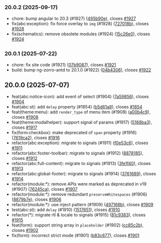 ## <small>20.0.2 (2025-09-17)</small>

* chore: bump angular to 20.3 (#1927) ([495b90e](https://github.com/ng-alain/delon/commit/495b90e)), closes [#1927](https://github.com/ng-alain/delon/issues/1927)
* fix(abc:exception): fix force overlay to `img` (#1928) ([727018b](https://github.com/ng-alain/delon/commit/727018b)), closes [#1928](https://github.com/ng-alain/delon/issues/1928)
* fix(schematics): remove obsolete modules (#1924) ([15c26e0](https://github.com/ng-alain/delon/commit/15c26e0)), closes [#1924](https://github.com/ng-alain/delon/issues/1924)



## <small>20.0.1 (2025-07-22)</small>

* chore: fix site code (#1921) ([07b9087](https://github.com/ng-alain/delon/commit/07b9087)), closes [#1921](https://github.com/ng-alain/delon/issues/1921)
* build: bump ng-zorro-antd to 20.1.0 (#1922) ([04b4306](https://github.com/ng-alain/delon/commit/04b4306)), closes [#1922](https://github.com/ng-alain/delon/issues/1922)



## 20.0.0 (2025-07-07)

* feat(abc:notice-icon): add event of select (#1904) ([7a59856](https://github.com/ng-alain/delon/commit/7a59856)), closes [#1904](https://github.com/ng-alain/delon/issues/1904)
* feat(abc:st): add `delay` property (#1854) ([b5d61a9](https://github.com/ng-alain/delon/commit/b5d61a9)), closes [#1854](https://github.com/ng-alain/delon/issues/1854)
* feat(theme:menu): add `render_type` of menu item (#1908) ([a00b4c9](https://github.com/ng-alain/delon/commit/a00b4c9)), closes [#1908](https://github.com/ng-alain/delon/issues/1908)
* feat(theme:modalhelper): support signal of params (#1917) ([5168ba3](https://github.com/ng-alain/delon/commit/5168ba3)), closes [#1917](https://github.com/ng-alain/delon/issues/1917)
* fix(form:checkbox): make deprecated of `span` property (#1916) ([7619ca2](https://github.com/ng-alain/delon/commit/7619ca2)), closes [#1916](https://github.com/ng-alain/delon/issues/1916)
* refactor(abc:exception): migrate to signals (#1911) ([f0e53c6](https://github.com/ng-alain/delon/commit/f0e53c6)), closes [#1911](https://github.com/ng-alain/delon/issues/1911)
* refactor(abc:footer-toolbar): migrate to signals (#1912) ([8878185](https://github.com/ng-alain/delon/commit/8878185)), closes [#1912](https://github.com/ng-alain/delon/issues/1912)
* refactor(abc:full-content): migrate to signals (#1913) ([3fe1f40](https://github.com/ng-alain/delon/commit/3fe1f40)), closes [#1913](https://github.com/ng-alain/delon/issues/1913)
* refactor(abc:global-footer): migrate to signals (#1914) ([3761689](https://github.com/ng-alain/delon/commit/3761689)), closes [#1914](https://github.com/ng-alain/delon/issues/1914)
* refactor(module:*): remove APIs were marked as deprecated in v19 (#1907) ([76245ca](https://github.com/ng-alain/delon/commit/76245ca)), closes [#1907](https://github.com/ng-alain/delon/issues/1907)
* refactor(module:*): remove redundant `preserveWhitespaces` (#1906) ([8879b7e](https://github.com/ng-alain/delon/commit/8879b7e)), closes [#1906](https://github.com/ng-alain/delon/issues/1906)
* refactor(module:*): use inject pattern (#1909) ([497166b](https://github.com/ng-alain/delon/commit/497166b)), closes [#1909](https://github.com/ng-alain/delon/issues/1909)
* test(abc:st): add `delay` (#1910) ([1517651](https://github.com/ng-alain/delon/commit/1517651)), closes [#1910](https://github.com/ng-alain/delon/issues/1910)
* refactor(*): migrate rtl & locale to signals (#1915) ([81c9383](https://github.com/ng-alain/delon/commit/81c9383)), closes [#1915](https://github.com/ng-alain/delon/issues/1915)
* feat(form): support string array in `placeholder` (#1902) ([cc85c2b](https://github.com/ng-alain/delon/commit/cc85c2b)), closes [#1902](https://github.com/ng-alain/delon/issues/1902)
* fix(form): incorrect strict mode (#1901) ([b83c677](https://github.com/ng-alain/delon/commit/b83c677)), closes [#1901](https://github.com/ng-alain/delon/issues/1901)
